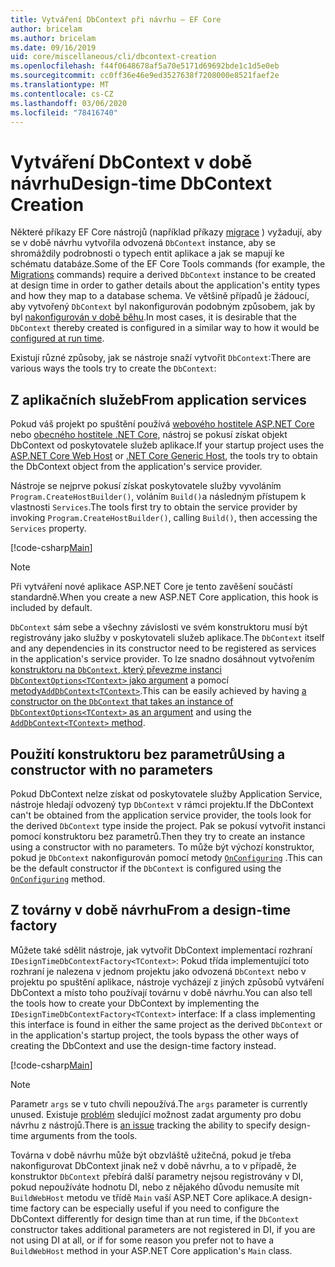 ```yaml
---
title: Vytváření DbContext při návrhu – EF Core
author: bricelam
ms.author: bricelam
ms.date: 09/16/2019
uid: core/miscellaneous/cli/dbcontext-creation
ms.openlocfilehash: f44f0648678af5a70e5171d69692bde1c1d5e0eb
ms.sourcegitcommit: cc0ff36e46e9ed3527638f7208000e8521faef2e
ms.translationtype: MT
ms.contentlocale: cs-CZ
ms.lasthandoff: 03/06/2020
ms.locfileid: "78416740"
---
```

# <a name="design-time-dbcontext-creation"></a><span data-ttu-id="6ce38-102">Vytváření DbContext v době návrhu</span><span class="sxs-lookup"><span data-stu-id="6ce38-102">Design-time DbContext Creation</span></span>

<span data-ttu-id="6ce38-103">Některé příkazy EF Core nástrojů (například příkazy [migrace][1] ) vyžadují, aby se v době návrhu vytvořila odvozená `DbContext` instance, aby se shromáždily podrobnosti o typech entit aplikace a jak se mapují ke schématu databáze.</span><span class="sxs-lookup"><span data-stu-id="6ce38-103">Some of the EF Core Tools commands (for example, the [Migrations][1] commands) require a derived `DbContext` instance to be created at design time in order to gather details about the application's entity types and how they map to a database schema.</span></span> <span data-ttu-id="6ce38-104">Ve většině případů je žádoucí, aby vytvořený `DbContext` byl nakonfigurován podobným způsobem, jak by byl [nakonfigurován v době běhu][2].</span><span class="sxs-lookup"><span data-stu-id="6ce38-104">In most cases, it is desirable that the `DbContext` thereby created is configured in a similar way to how it would be [configured at run time][2].</span></span>

<span data-ttu-id="6ce38-105">Existují různé způsoby, jak se nástroje snaží vytvořit `DbContext`:</span><span class="sxs-lookup"><span data-stu-id="6ce38-105">There are various ways the tools try to create the `DbContext`:</span></span>

## <a name="from-application-services"></a><span data-ttu-id="6ce38-106">Z aplikačních služeb</span><span class="sxs-lookup"><span data-stu-id="6ce38-106">From application services</span></span>

<span data-ttu-id="6ce38-107">Pokud váš projekt po spuštění používá [webového hostitele ASP.NET Core][3] nebo [obecného hostitele .NET Core][4], nástroj se pokusí získat objekt DbContext od poskytovatele služeb aplikace.</span><span class="sxs-lookup"><span data-stu-id="6ce38-107">If your startup project uses the [ASP.NET Core Web Host][3] or [.NET Core Generic Host][4], the tools try to obtain the DbContext object from the application's service provider.</span></span>

<span data-ttu-id="6ce38-108">Nástroje se nejprve pokusí získat poskytovatele služby vyvoláním `Program.CreateHostBuilder()`, voláním `Build()`a následným přístupem k vlastnosti `Services`.</span><span class="sxs-lookup"><span data-stu-id="6ce38-108">The tools first try to obtain the service provider by invoking `Program.CreateHostBuilder()`, calling `Build()`, then accessing the `Services` property.</span></span>

[!code-csharp[Main](../../../../samples/core/Miscellaneous/CommandLine/ApplicationService.cs)]

> [!NOTE]
> <span data-ttu-id="6ce38-109">Při vytváření nové aplikace ASP.NET Core je tento zavěšení součástí standardně.</span><span class="sxs-lookup"><span data-stu-id="6ce38-109">When you create a new ASP.NET Core application, this hook is included by default.</span></span>

<span data-ttu-id="6ce38-110">`DbContext` sám sebe a všechny závislosti ve svém konstruktoru musí být registrovány jako služby v poskytovateli služeb aplikace.</span><span class="sxs-lookup"><span data-stu-id="6ce38-110">The `DbContext` itself and any dependencies in its constructor need to be registered as services in the application's service provider.</span></span> <span data-ttu-id="6ce38-111">To lze snadno dosáhnout vytvořením [konstruktoru na `DbContext`, který převezme instanci `DbContextOptions<TContext>` jako argument][5] a pomocí [metody`AddDbContext<TContext>`][6].</span><span class="sxs-lookup"><span data-stu-id="6ce38-111">This can be easily achieved by having [a constructor on the `DbContext` that takes an instance of `DbContextOptions<TContext>` as an argument][5] and using the [`AddDbContext<TContext>` method][6].</span></span>

## <a name="using-a-constructor-with-no-parameters"></a><span data-ttu-id="6ce38-112">Použití konstruktoru bez parametrů</span><span class="sxs-lookup"><span data-stu-id="6ce38-112">Using a constructor with no parameters</span></span>

<span data-ttu-id="6ce38-113">Pokud DbContext nelze získat od poskytovatele služby Application Service, nástroje hledají odvozený typ `DbContext` v rámci projektu.</span><span class="sxs-lookup"><span data-stu-id="6ce38-113">If the DbContext can't be obtained from the application service provider, the tools look for the derived `DbContext` type inside the project.</span></span> <span data-ttu-id="6ce38-114">Pak se pokusí vytvořit instanci pomocí konstruktoru bez parametrů.</span><span class="sxs-lookup"><span data-stu-id="6ce38-114">Then they try to create an instance using a constructor with no parameters.</span></span> <span data-ttu-id="6ce38-115">To může být výchozí konstruktor, pokud je `DbContext` nakonfigurován pomocí metody [`OnConfiguring`][7] .</span><span class="sxs-lookup"><span data-stu-id="6ce38-115">This can be the default constructor if the `DbContext` is configured using the [`OnConfiguring`][7] method.</span></span>

## <a name="from-a-design-time-factory"></a><span data-ttu-id="6ce38-116">Z továrny v době návrhu</span><span class="sxs-lookup"><span data-stu-id="6ce38-116">From a design-time factory</span></span>

<span data-ttu-id="6ce38-117">Můžete také sdělit nástroje, jak vytvořit DbContext implementací rozhraní `IDesignTimeDbContextFactory<TContext>`: Pokud třída implementující toto rozhraní je nalezena v jednom projektu jako odvozená `DbContext` nebo v projektu po spuštění aplikace, nástroje vycházejí z jiných způsobů vytváření DbContext a místo toho používají továrnu v době návrhu.</span><span class="sxs-lookup"><span data-stu-id="6ce38-117">You can also tell the tools how to create your DbContext by implementing the `IDesignTimeDbContextFactory<TContext>` interface: If a class implementing this interface is found in either the same project as the derived `DbContext` or in the application's startup project, the tools bypass the other ways of creating the DbContext and use the design-time factory instead.</span></span>

[!code-csharp[Main](../../../../samples/core/Miscellaneous/CommandLine/BloggingContextFactory.cs)]

> [!NOTE]
> <span data-ttu-id="6ce38-118">Parametr `args` se v tuto chvíli nepoužívá.</span><span class="sxs-lookup"><span data-stu-id="6ce38-118">The `args` parameter is currently unused.</span></span> <span data-ttu-id="6ce38-119">Existuje [problém][8] sledující možnost zadat argumenty pro dobu návrhu z nástrojů.</span><span class="sxs-lookup"><span data-stu-id="6ce38-119">There is [an issue][8] tracking the ability to specify design-time arguments from the tools.</span></span>

<span data-ttu-id="6ce38-120">Továrna v době návrhu může být obzvláště užitečná, pokud je třeba nakonfigurovat DbContext jinak než v době návrhu, a to v případě, že konstruktor `DbContext` přebírá další parametry nejsou registrovány v DI, pokud nepoužíváte hodnotu DI, nebo z nějakého důvodu nemusíte mít `BuildWebHost` metodu ve třídě `Main` vaší ASP.NET Core aplikace.</span><span class="sxs-lookup"><span data-stu-id="6ce38-120">A design-time factory can be especially useful if you need to configure the DbContext differently for design time than at run time, if the `DbContext` constructor takes additional parameters are not registered in DI, if you are not using DI at all, or if for some reason you prefer not to have a `BuildWebHost` method in your ASP.NET Core application's `Main` class.</span></span>

  [1]: xref:core/managing-schemas/migrations/index
  [2]: xref:core/miscellaneous/configuring-dbcontext
  [3]: /aspnet/core/fundamentals/host/web-host
  [4]: /aspnet/core/fundamentals/host/generic-host
  [5]: xref:core/miscellaneous/configuring-dbcontext#constructor-argument
  [6]: xref:core/miscellaneous/configuring-dbcontext#using-dbcontext-with-dependency-injection
  [7]: xref:core/miscellaneous/configuring-dbcontext#onconfiguring
  [8]: https://github.com/aspnet/EntityFrameworkCore/issues/8332
